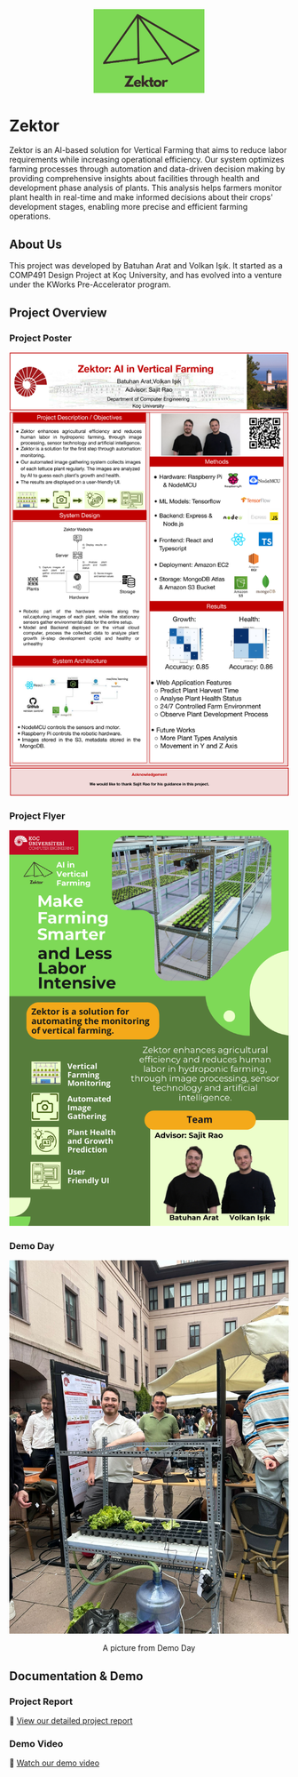 <div align="center">
  <img src="resources/zektor.ico" alt="Zektor Logo" width="200"/>
</div>

# Zektor

Zektor is an AI-based solution for Vertical Farming that aims to reduce labor requirements while increasing operational efficiency. Our system optimizes farming processes through  automation and data-driven decision making by providing comprehensive insights about facilities through health and development phase analysis of plants. This analysis helps farmers monitor plant health in real-time and make informed decisions about their crops' development stages, enabling more precise and efficient farming operations.

## About Us

This project was developed by Batuhan Arat and Volkan Işık. It started as a COMP491 Design Project at Koç University, and has evolved into a venture under the KWorks Pre-Accelerator program.

## Project Overview

### Project Poster
<div align="center">
  <img src="resources/Poster.pdf" alt="Project Poster"/>
</div>

### Project Flyer
<div align="center">
  <img src="resources/Flyer.pdf" alt="Project Flyer"/>
</div>

### Demo Day
<div align="center">
  <img src="resources/demogünü.JPG" alt="Demo Day"/>
  <p>A picture from Demo Day</p>
</div>

## Documentation & Demo

### Project Report
📄 [View our detailed project report](resources/Comp491-AI%20in%20Vertical%20Farming%20Final%20Report.pdf)

### Demo Video
🎥 [Watch our demo video](https://www.youtube.com/watch?v=nUPkbnY_RNE)